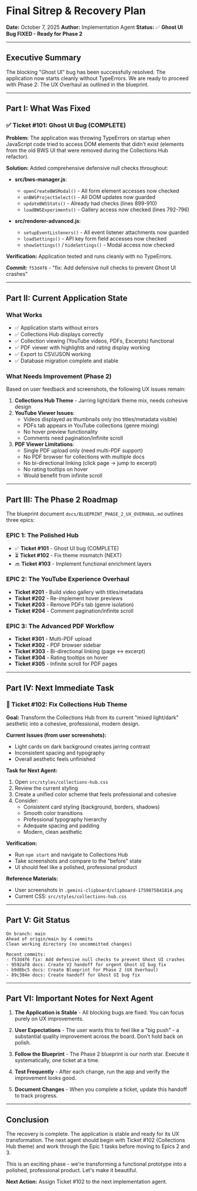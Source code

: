 # Final Sitrep & Recovery Plan

**Date:** October 7, 2025
**Author:** Implementation Agent
**Status:** ✅ **Ghost UI Bug FIXED - Ready for Phase 2**

---

## Executive Summary

The blocking "Ghost UI" bug has been successfully resolved. The application now starts cleanly without TypeErrors. We are ready to proceed with Phase 2: The UX Overhaul as outlined in the blueprint.

---

## Part I: What Was Fixed

### ✅ Ticket #101: Ghost UI Bug (COMPLETE)

**Problem:** The application was throwing TypeErrors on startup when JavaScript code tried to access DOM elements that didn't exist (elements from the old BWS UI that were removed during the Collections Hub refactor).

**Solution:** Added comprehensive defensive null checks throughout:

- **src/bws-manager.js**:
  - `openCreateBWSModal()` - All form element accesses now checked
  - `onBWSProjectSelect()` - All DOM updates now guarded
  - `updateBWSStats()` - Already had checks (lines 899-910)
  - `loadBWSExperiments()` - Gallery access now checked (lines 792-796)

- **src/renderer-advanced.js**:
  - `setupEventListeners()` - All event listener attachments now guarded
  - `loadSettings()` - API key form field accesses now checked
  - `showSettings()` / `hideSettings()` - Modal access now checked

**Verification:** Application tested and runs cleanly with no TypeErrors.

**Commit:** `f53d4f6` - "fix: Add defensive null checks to prevent Ghost UI crashes"

---

## Part II: Current Application State

### What Works
- ✅ Application starts without errors
- ✅ Collections Hub displays correctly
- ✅ Collection viewing (YouTube videos, PDFs, Excerpts) functional
- ✅ PDF viewer with highlights and rating display working
- ✅ Export to CSV/JSON working
- ✅ Database migration complete and stable

### What Needs Improvement (Phase 2)
Based on user feedback and screenshots, the following UX issues remain:

1. **Collections Hub Theme** - Jarring light/dark theme mix, needs cohesive design
2. **YouTube Viewer Issues**:
   - Videos displayed as thumbnails only (no titles/metadata visible)
   - PDFs tab appears in YouTube collections (genre mixing)
   - No hover preview functionality
   - Comments need pagination/infinite scroll
3. **PDF Viewer Limitations**:
   - Single PDF upload only (need multi-PDF support)
   - No PDF browser for collections with multiple docs
   - No bi-directional linking (click page → jump to excerpt)
   - No rating tooltips on hover
   - Would benefit from infinite scroll

---

## Part III: The Phase 2 Roadmap

The blueprint document `docs/BLUEPRINT_PHASE_2_UX_OVERHAUL.md` outlines three epics:

### EPIC 1: The Polished Hub
- ✅ **Ticket #101** - Ghost UI bug (COMPLETE)
- ⏳ **Ticket #102** - Fix theme mismatch (NEXT)
- 🔜 **Ticket #103** - Implement functional enrichment layers

### EPIC 2: The YouTube Experience Overhaul
- **Ticket #201** - Build video gallery with titles/metadata
- **Ticket #202** - Re-implement hover previews
- **Ticket #203** - Remove PDFs tab (genre isolation)
- **Ticket #204** - Comment pagination/infinite scroll

### EPIC 3: The Advanced PDF Workflow
- **Ticket #301** - Multi-PDF upload
- **Ticket #302** - PDF browser sidebar
- **Ticket #303** - Bi-directional linking (page ↔ excerpt)
- **Ticket #304** - Rating tooltips on hover
- **Ticket #305** - Infinite scroll for PDF pages

---

## Part IV: Next Immediate Task

### 🎯 Ticket #102: Fix Collections Hub Theme

**Goal:** Transform the Collections Hub from its current "mixed light/dark" aesthetic into a cohesive, professional, modern design.

**Current Issues (from user screenshots):**
- Light cards on dark background creates jarring contrast
- Inconsistent spacing and typography
- Overall aesthetic feels unfinished

**Task for Next Agent:**
1. Open `src/styles/collections-hub.css`
2. Review the current styling
3. Create a unified color scheme that feels professional and cohesive
4. Consider:
   - Consistent card styling (background, borders, shadows)
   - Smooth color transitions
   - Professional typography hierarchy
   - Adequate spacing and padding
   - Modern, clean aesthetic

**Verification:**
- Run `npm start` and navigate to Collections Hub
- Take screenshots and compare to the "before" state
- UI should feel like a polished, professional product

**Reference Materials:**
- User screenshots in `.gemini-clipboard/clipboard-1759875841814.png`
- Current CSS: `src/styles/collections-hub.css`

---

## Part V: Git Status

```
On branch: main
Ahead of origin/main by 4 commits
Clean working directory (no uncommitted changes)

Recent commits:
- f53d4f6 fix: Add defensive null checks to prevent Ghost UI crashes
- 9592af8 docs: Create V2 handoff for urgent Ghost UI bug fix
- b9d8bc5 docs: Create Blueprint for Phase 2 (UX Overhaul)
- 89c384e docs: Create handoff for Ghost UI bug fix
```

---

## Part VI: Important Notes for Next Agent

1. **The Application is Stable** - All blocking bugs are fixed. You can focus purely on UX improvements.

2. **User Expectations** - The user wants this to feel like a "big push" - a substantial quality improvement across the board. Don't hold back on polish.

3. **Follow the Blueprint** - The Phase 2 blueprint is our north star. Execute it systematically, one ticket at a time.

4. **Test Frequently** - After each change, run the app and verify the improvement looks good.

5. **Document Changes** - When you complete a ticket, update this handoff to track progress.

---

## Conclusion

The recovery is complete. The application is stable and ready for its UX transformation. The next agent should begin with Ticket #102 (Collections Hub theme) and work through the Epic 1 tasks before moving to Epics 2 and 3.

This is an exciting phase - we're transforming a functional prototype into a polished, professional product. Let's make it beautiful.

**Next Action:** Assign Ticket #102 to the next implementation agent.
